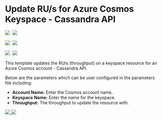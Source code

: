 # Update RU/s for Azure Cosmos Keyspace - Cassandra API

<IMG SRC="https://azbotstorage.blob.core.windows.net/badges/101-cosmosdb-cassandra-keyspace-ru-update/PublicLastTestDate.svg" />&nbsp;
<IMG SRC="https://azbotstorage.blob.core.windows.net/badges/101-cosmosdb-cassandra-keyspace-ru-update/PublicDeployment.svg" />&nbsp;

<IMG SRC="https://azbotstorage.blob.core.windows.net/badges/101-cosmosdb-cassandra-keyspace-ru-update/FairfaxLastTestDate.svg" />&nbsp;
<IMG SRC="https://azbotstorage.blob.core.windows.net/badges/101-cosmosdb-cassandra-keyspace-ru-update/FairfaxDeployment.svg" />&nbsp;

<IMG SRC="https://azbotstorage.blob.core.windows.net/badges/101-cosmosdb-cassandra-keyspace-ru-update/BestPracticeResult.svg" />&nbsp;
<IMG SRC="https://azbotstorage.blob.core.windows.net/badges/101-cosmosdb-cassandra-keyspace-ru-update/CredScanResult.svg" />&nbsp;

This template updates the RU/s (throughput) on a keyspace resource for an Azure Cosmos account - Cassandra API.

Below are the parameters which can be user configured in the parameters file including:

- **Account Name:** Enter the Cosmos account name.
- **Keyspace Name:** Enter the name for the keyspace.
- **Throughput:** The throughput to update the resource with.

<a href="https://portal.azure.com/#create/Microsoft.Template/uri/https%3A%2F%2Fraw.githubusercontent.com%2FAzure%2Fazure-quickstart-templates%2Fmaster%2F101-cosmosdb-cassandra-keyspace-ru-update%2Fazuredeploy.json" target="_blank">
    <img src="http://azuredeploy.net/deploybutton.png"/>
</a>
<a href="http://armviz.io/#/?load=https%3A%2F%2Fraw.githubusercontent.com%2FAzure%2Fazure-quickstart-templates%2Fmaster%2F101-cosmosdb-cassandra-keyspace-ru-update%2Fazuredeploy.json" target="_blank">
    <img src="http://armviz.io/visualizebutton.png"/>
</a>
